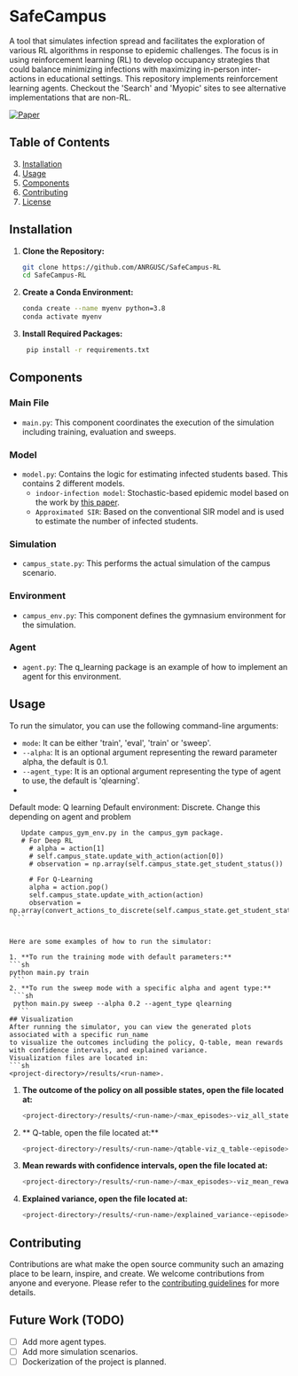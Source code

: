 # SafeCampus
A tool that simulates infection spread and facilitates the exploration of various RL algorithms in response to epidemic
challenges. The focus is in using reinforcement learning (RL) to develop occupancy
strategies that could balance minimizing infections with maximizing in-person inter-
actions in educational settings. This repository implements reinforcement learning agents. Checkout the 'Search' and 
'Myopic' sites to see alternative implementations that are non-RL.

[//]: # ([![paper]&#40;https://img.shields.io/badge/arXiv-2307.07176-blue&#41;]&#40;https://openreview.net/pdf?id=FudfN3ZJko&#41;)
[//]: # ([![Paper]&#40;https://img.shields.io/badge/Website-green&#41;]&#40;https://github.com/ANRGUSC/SafeCampus-Search&#41;)
[//]: # ([![Myopic]&#40;https://img.shields.io/badge/Model_Checkpoint-orange&#41;]&#40;https://yourmodelcheckpointlink.com&#41;)
[![Paper](https://img.shields.io/badge/Paper--blue)](https://openreview.net/pdf?id=FudfN3ZJko)

## Table of Contents
3. [Installation](#installation)
4. [Usage](#usage)
5. [Components](#components)
6. [Contributing](#contributing)
7. [License](#license)


## Installation

1. **Clone the Repository:**
   ```sh
   git clone https://github.com/ANRGUSC/SafeCampus-RL
   cd SafeCampus-RL
   ```
2. **Create a Conda Environment:**
   ```sh
   conda create --name myenv python=3.8
   conda activate myenv
   ```
3. **Install Required Packages:**
   ```sh
    pip install -r requirements.txt
    ```
## Components

### Main File
- `main.py`: This component coordinates the execution of the simulation including training, evaluation and sweeps.
### Model
- `model.py`: Contains the logic for estimating infected students based. This contains 2 different models.
    - `indoor-infection model`: Stochastic-based epidemic model based on the work by [this paper](https://www.pnas.org/doi/pdf/10.1073/pnas.2116165119). 
    - `Approximated SIR`: Based on the conventional SIR model and is used to estimate the number of infected students.
### Simulation
- `campus_state.py`: This performs the actual simulation of the campus scenario.
### Environment
- `campus_env.py`: This component defines the gymnasium environment for the simulation.
### Agent
- `agent.py`: The q_learning package is an example of how to implement an agent for this environment.

## Usage

To run the simulator, you can use the following command-line arguments:

- `mode`: It can be either 'train', 'eval', 'train' or 'sweep'.
- `--alpha`: It is an optional argument representing the reward parameter alpha, the default is 0.1.
- `--agent_type`: It is an optional argument representing the type of agent to use, the default is 'qlearning'.
- 
Default mode: Q learning 
Default environment: Discrete. Change this depending on agent and problem
   ```
      Update campus_gym_env.py in the campus_gym package.
      # For Deep RL
        # alpha = action[1]
        # self.campus_state.update_with_action(action[0])
        # observation = np.array(self.campus_state.get_student_status())

        # For Q-Learning
        alpha = action.pop()
        self.campus_state.update_with_action(action)
        observation = np.array(convert_actions_to_discrete(self.campus_state.get_student_status()))
    ```


Here are some examples of how to run the simulator:

1. **To run the training mode with default parameters:**
   ```sh
   python main.py train
    ```
2. **To run the sweep mode with a specific alpha and agent type:**
    ```sh
    python main.py sweep --alpha 0.2 --agent_type qlearning
     ```
## Visualization
After running the simulator, you can view the generated plots associated with a specific run_name 
to visualize the outcomes including the policy, Q-table, mean rewards with confidence intervals, and explained variance. 
Visualization files are located in:
```sh
<project-directory>/results/<run-name>.
```
1. **The outcome of the policy on all possible states, open the file located at:**
   ```sh
   <project-directory>/results/<run-name>/<max_episodes>-viz_all_states-<run_name>-<alpha>.png
    ```
2. ** Q-table, open the file located at:**
    ```sh
    <project-directory>/results/<run-name>/qtable-viz_q_table-<episode>.png
     ```
4. **Mean rewards with confidence intervals, open the file located at:**
    ```sh
    <project-directory>/results/<run-name>/<max_episodes>-viz_mean_rewards-<run_name>-<alpha>.png
     ```
5. **Explained variance, open the file located at:**
    ```sh
    <project-directory>/results/<run-name>/explained_variance-<episode>.png

     ```

## Contributing

Contributions are what make the open source community such an amazing place to be learn, inspire, and create. 
We welcome contributions from anyone and everyone. Please refer to the [contributing guidelines](CONTRIBUTING.md) for more details.

## Future Work (TODO)
- [ ] Add more agent types.
- [ ] Add more simulation scenarios.
- [ ] Dockerization of the project is planned.

